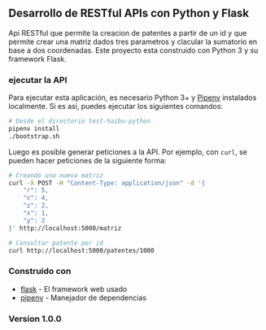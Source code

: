 ## Desarrollo de RESTful APIs con Python y Flask

Api RESTful que permite la creacion de patentes a partir de un id y que permite
crear una matriz dados tres parametros y clacular la sumatorio en base a dos
coordenadas. Este proyecto esta construido con Python 3 y su framework Flask.

### ejecutar la API

Para ejecutar esta aplicación, es necesario Python 3+ y
[Pipenv](https://pipenv.readthedocs.io/en/latest/) instalados localmente.
Si es así, puedes ejecutar los siguientes comandos:

```bash
# Desde el directorio test-haibu-python
pipenv install
./bootstrap.sh
```

Luego es posible generar peticiones a la API. Por ejemplo, con `curl`,
 se pueden hacer peticiones de la siguiente forma:

```bash
# Creando una nueva matriz
curl -X POST -H "Content-Type: application/json" -d '{
    "r": 5,
    "c": 4,
    "z": 2,
    "x": 1,
    "y": 2
}' http://localhost:5000/matriz

# Consultar patente por id
curl http://localhost:5000/patentes/1000
```

### Construido con
* [flask](https://flask.palletsprojects.com/en/1.1.x/) - El framework web usado
* [pipenv](https://pipenv-es.readthedocs.io/es/latest/) - Manejador de dependencias

### Version 1.0.0
